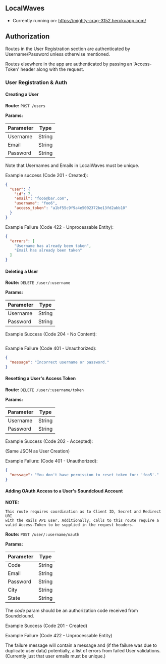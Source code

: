 ## LocalWaves

* Currently running on: https://mighty-crag-3152.herokuapp.com/

## Authorization

Routes in the User Registration section are authenticated
by Username/Password unless otherwise mentioned.

Routes elsewhere in the app are authenticated by passing
an 'Access-Token' header along with the request.

### User Registration & Auth

#### Creating a User

**Route:** `POST /users`

**Params:**

| Parameter |  Type  |
| --------- |  ----  |
|  Username | String |
|  Email    | String |
|  Password | String |

Note that Usernames and Emails in LocalWaves must be unique.

Example success (Code 201 - Created):

```json
{
  "user": {
    "id": 7,
    "email": "foo6@bar.com",
    "username": "foo6",
    "access_token": "a1bf55c9f9a4e5002372be13fd2abb10"
  }
}
```

Example Failure (Code 422 - Unprocessable Entity):

```json
{
  "errors": [
    "Username has already been taken",
    "Email has already been taken"
  ]
}
```

#### Deleting a User

**Route:** `DELETE /user/:username`

**Params:**

| Parameter | Type   |
| --------- | ------ |
| Username  | String |
| Password  | String |

Example Success (Code 204 - No Content):

```json
```

Example Failure (Code 401 - Unauthorized):

```json
{
  "message": "Incorrect username or password."
}
```

#### Resetting a User's Access Token

**Route:** `DELETE /user/:username/token`

**Params:**

| Parameter | Type   |
| --------- | ------ |
| Username  | String |
| Password  | String |

Example Success (Code 202 - Accepted):

(Same JSON as User Creation)

Example Failure: (Code 401 - Unauthorized):

```json
{
  "message": "You don't have permission to reset token for: 'foo5'."
}
```

#### Adding OAuth Access to a User's Soundcloud Account

**NOTE:**

    This route requires coordination as to Client ID, Secret and Redirect URI
    with the Rails API user. Additionally, calls to this route require a
    valid Access-Token to be supplied in the request headers.

**Route:** `POST /user/:username/oauth`

**Params:**

| Parameter | Type   |
| --------- | ------ |
| Code      | String |
| Email     | String |
| Password  | String |
| City      | String |
| State     | String |

The *code* param should be an authorization code received from Soundclound.

Example Success (Code 201 - Created)

Example Failure (Code 422 - Unprocessable Entity)

The failure message will contain a message and (if the failure was due
to duplicate user data) potentially, a list of errors from failed User validations.
(Currently just that user emails must be unique.)
